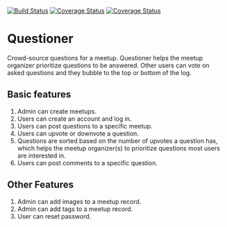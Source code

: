 [![Build Status](https://travis-ci.org/a-braham/Questioner.svg?branch=develop)](https://travis-ci.org/a-braham/Questioner) 
[![Coverage Status](https://coveralls.io/repos/github/a-braham/Questioner/badge.svg?branch=devolop)](https://coveralls.io/github/a-braham/Questioner?branch=develop)
[![Coverage Status](https://coveralls.io/repos/github/kburudi/the-Questioner/badge.svg?branch=develop)](https://coveralls.io/github/kburudi/the-Questioner?branch=develop)

# Questioner
Crowd-source questions for a meetup. Questioner helps the meetup organizer prioritize questions to be answered. Other users can vote on asked questions and they bubble to the top or bottom of the log.

## Basic features
1. Admin can create meetups. 
2. Users can create an account and log in. 
3. Users can post questions to a specific meetup. 
4. Users can upvote or downvote a question. 
5. Questions are sorted based on the number of upvotes a question has, which helps the meetup organizer(s) to prioritize questions most users are interested in. 
6. Users can post comments to a specific question. 

## Other Features 
1. Admin can add images to a meetup record. 
2. Admin can add tags to a meetup record. 
3. User can reset password.
